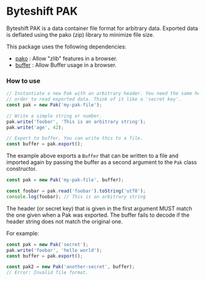 Byteshift PAK
=============

Byteshift PAK is a data container file format for arbitrary data. Exported data
is deflated using the pako (zip) library to minimize file size.

This package uses the following dependencies:

 - [pako](https://github.com/nodeca/pako) : Allow "zlib" features in a browser.
 - [buffer](https://github.com/feross/buffer) : Allow Buffer usage in a browser.

### How to use

```typescript
// Instantiate a new Pak with an arbitrary header. You need the same header in
// order to read exported data. Think of it like a 'secret key'.
const pak = new Pak('my-pak-file');

// Write a simple string or number.
pak.write('foobar', 'This is an arbitrary string');
pak.write('age', 42);

// Export to buffer. You can write this to a file.
const buffer = pak.export();
```

The example above exports a `Buffer` that can be written to a file and imported
again by passing the buffer as a second argument to the `Pak` class constructor.

```typescript
const pak = new Pak('my-pak-file', buffer);

const foobar = pak.read('foobar').toString('utf8');
console.log(foobar); // This is an arbitrary string
```

The header (or secret key) that is given in the first argument MUST match the
one given when a Pak was exported. The buffer fails to decode if the header
string does not match the original one.

For example:
```typescript
const pak = new Pak('secret');
pak.write('foobar', 'hello world');
const buffer = pak.export();

const pak2 = new Pak('another-secret', buffer);
// Error: Invalid file format.
```
